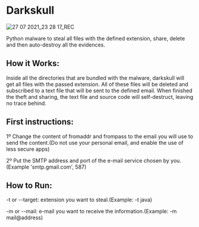 # Darkskull

![27 07 2021_23 28 17_REC](https://user-images.githubusercontent.com/65406173/127254110-00f86717-8fa4-4962-8938-1366635ad1d7.gif)

Python malware to steal all files with the defined extension, share, delete and then auto-destroy all the evidences.

## How it Works:
Inside all the directories that are bundled with the malware, darkskull will get all files with the passed extension. All of these files will be deleted and subscribed to a text file that will be sent to the defined email. When finished the theft and sharing, the text file and source code will self-destruct, leaving no trace behind.

## First instructions:
1º Change the content of fromaddr and frompass to the email you will use to send the content.(Do not use your personal email, and enable the use of less secure apps)

2º Put the SMTP address and port of the e-mail service chosen by you.(Example 'smtp.gmail.com', 587)
  
## How to Run:

-t or --target: extension you want to steal.(Example: -t java)

-m or --mail: e-mail you want to receive the information.(Example: -m mail@address)



